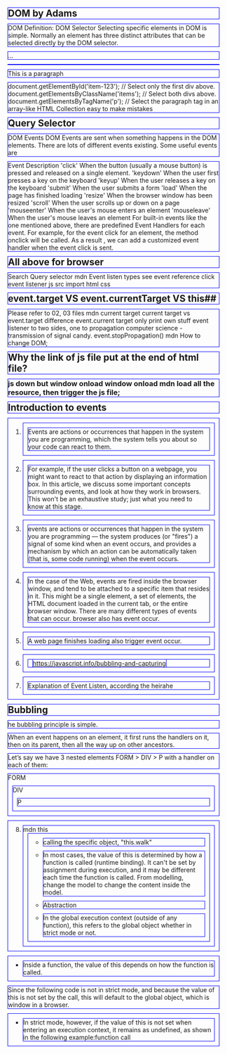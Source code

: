 ## DOM by Adams ##

DOM Definition:
DOM Selector
Selecting specific elements in DOM is simple. Normally an element has three distinct attributes that can be selected directly by the DOM selector.

<div id="item-123" class="items">...</div>
<div id="item-456" class="items"></div>
<p>This is a paragraph</p>

document.getElementById('item-123'); // Select only the first div above.
document.getElementsByClassName('items'); // Select both divs above.
document.getElementsByTagName('p'); // Select the paragraph tag in an array-like HTML Collection
easy to make mistakes

## Query Selector ##
DOM Events
DOM Events are sent when something happens in the DOM elements. There are lots of different events existing. Some useful events are

Event	Description
'click'	When the button (usually a mouse button) is pressed and released on a single element.
'keydown'	When the user first presses a key on the keyboard
'keyup'	When the user releases a key on the keyboard
'submit'	When the user submits a form
'load'	When the page has finished loading
'resize'	When the browser window has been resized
'scroll'	When the user scrolls up or down on a page
'mouseenter'	When the user's mouse enters an element
'mouseleave'	When the user's mouse leaves an element
For built-in events like the one mentioned above, there are predefined Event Handlers for each event. For example, for the event click for an element, the method onclick will be called. As a result , we can add a customized event handler when the event click is sent.
## All above for browser
Search Query selector mdn
Event listen types see event reference
click event listener js
src import html css

## event.target VS event.currentTarget VS this##
Please refer to 02, 03  files
mdn current target
current target vs event.target difference
event.current target only print own stuff
event listener to two sides, one to 
propagation computer science - transmission of signal 
candy.
event.stopPropagation() mdn
How to change DOM;
## Why the link of js file put at the end of html file? ##
<h3> js down but window onload
window onload mdn load all the resource, then trigger the js file;

## Introduction to events ##
1. Events are actions or occurrences that happen in the system you are programming, which the system tells you about so your code can react to them.

2. For example, if the user clicks a button on a webpage, you might want to react to that action by displaying an information box. In this article, we discuss some important concepts surrounding events, and look at how they work in browsers. This won't be an exhaustive study; just what you need to know at this stage.

3. events are actions or occurrences that happen in the system you are programming — the system produces (or "fires") a signal of some kind when an event occurs, and provides a mechanism by which an action can be automatically taken (that is, some code running) when the event occurs. 

4. In the case of the Web, events are fired inside the browser window, and tend to be attached to a specific item that resides in it. This might be a single element, a set of elements, the HTML document loaded in the current tab, or the entire browser window. There are many different types of events that can occur. browser also has event occur.

5. A web page finishes loading also trigger event occur.

6. https://javascript.info/bubbling-and-capturing

7. Explanation of Event Listen, according the heirahe

## Bubbling ##
he bubbling principle is simple.

When an event happens on an element, it first runs the handlers on it, then on its parent, then all the way up on other ancestors.

Let’s say we have 3 nested elements FORM > DIV > P with a handler on each of them:

<style>
  body * {
    margin: 10px;
    border: 1px solid blue;
  }
</style>

<form onclick="alert('form')">FORM
  <div onclick="alert('div')">DIV
    <p onclick="alert('p')">P</p>
  </div>
</form>

8. mdn this
    - calling the specific object, "this.walk"
    - In most cases, the value of this is determined by how a function is called (runtime binding). It can't be set by assignment during execution, and it may be different each time the function is called. From modelling, change the model to change the content inside the model.
    - Abstraction
    - In the global execution context (outside of any function), this refers to the global object whether in strict mode or not.

- Inside a function, the value of this depends on how the function is called.

Since the following code is not in strict mode, and because the value of this is not set by the call, this will default to the global object, which is window in a browser.

- In strict mode, however, if the value of this is not set when entering an execution context, it remains as undefined, as shown in the following example:function call 